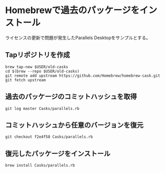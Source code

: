 # Homebrewで過去のパッケージをインストール
ライセンスの更新で問題が発生したParallels Desktopをサンプルとする。

## Tapリポジトリを作成
```shell
brew tap-new $USER/old-casks
cd $(brew --repo $USER/old-casks)
git remote add upstream https://github.com/Homebrew/homebrew-cask.git
git fetch upstream
```

## 過去のパッケージのコミットハッシュを取得
```shell
git log master Casks/parallels.rb
```

## コミットハッシュから任意のバージョンを復元
```shell
git checkout f2e4f58 Casks/parallels.rb
```

## 復元したパッケージをインストール
```shell
brew install Casks/parallels.rb
```
